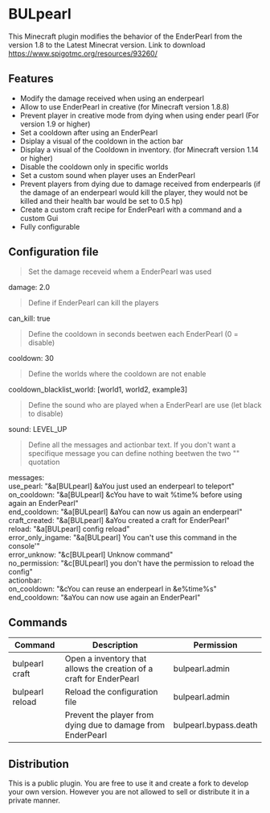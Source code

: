 # BULpearl

This Minecraft plugin modifies the behavior of the EnderPearl from the version 1.8 to the Latest Minecrat version. Link to download  https://www.spigotmc.org/resources/93260/

## Features

- Modify the damage received when using an enderpearl
- Allow to use EnderPearl in creative (for Minecraft version 1.8.8)
- Prevent player in creative mode from dying when using ender pearl (For version 1.9 or higher)
- Set a cooldown after using an EnderPearl
- Dsiplay a visual of the cooldown in the action bar
- Display a visual of the Cooldown in inventory. (for Minecraft version 1.14 or higher)
- Disable the cooldown only in specific  worlds
- Set a custom sound when player uses an EnderPearl
- Prevent players from dying due to damage received from enderpearls (if the damage of an enderpearl would kill the player, they would not be killed and their health bar would be set to 0.5 hp)
- Create a custom craft recipe for EnderPearl with a command and a custom Gui
- Fully configurable

## Configuration file

> Set the damage receveid whem a EnderPearl was used

damage: 2.0

> Define if EnderPearl can kill the players

can_kill: true

> Define the cooldown in seconds beetwen each EnderPearl (0 = disable)

cooldown: 30

>Define the worlds where the cooldown are not enable 

cooldown_blacklist_world: [world1, world2, example3]

> Define the sound who are played when a EnderPearl are use (let black to disable)

sound: LEVEL_UP

> Define all the messages and actionbar text. If you don't want a specifique message you can define nothing beetwen the two "" quotation

messages:   
  use_pearl: "&a[BULpearl] &aYou just used an enderpearl to teleport"  
  on_cooldown: "&a[BULpearl] &cYou have to wait %time% before using again an EnderPearl"   
  end_cooldown: "&a[BULpearl] &aYou can now us again an enderpearl"   
  craft_created: "&a[BULpearl] &aYou created a craft for EnderPearl"   
  reload: "&a[BULpearl] config reload"   
  error_only_ingame: "&a[BULpearl] You can't use this command in the console'"   
  error_unknow: "&c[BULpearl] Unknow command"   
  no_permission: "&c[BULpearl] you don't have the permission to reload the config"   
actionbar:   
  on_cooldown: "&cYou can reuse an enderpearl in &e%time%s"   
  end_cooldown: "&aYou can now use again an EnderPearl"   

## Commands

| Command        | Description                                                         | Permission |
|----------------|---------------------------------------------------------------------| ------|
| bulpearl craft | Open a inventory that allows the creation of a craft for EnderPearl | bulpearl.admin
| bulpearl reload | Reload the configuration file                                       | bulpearl.admin
|            | Prevent the player from dying due to damage from EnderPearl         | bulpearl.bypass.death

## Distribution

This is a public plugin. You are free to use it and create a fork to develop your own version. However you are not allowed to sell or distribute it in a private manner.
